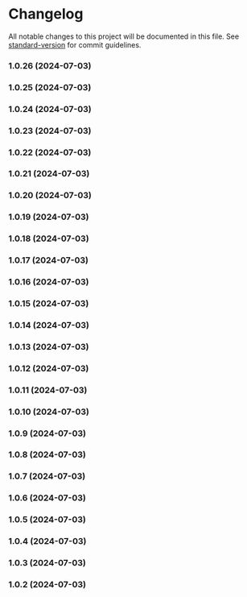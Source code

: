 # Changelog

All notable changes to this project will be documented in this file. See [standard-version](https://github.com/conventional-changelog/standard-version) for commit guidelines.

### 1.0.26 (2024-07-03)

### 1.0.25 (2024-07-03)

### 1.0.24 (2024-07-03)

### 1.0.23 (2024-07-03)

### 1.0.22 (2024-07-03)

### 1.0.21 (2024-07-03)

### 1.0.20 (2024-07-03)

### 1.0.19 (2024-07-03)

### 1.0.18 (2024-07-03)

### 1.0.17 (2024-07-03)

### 1.0.16 (2024-07-03)

### 1.0.15 (2024-07-03)

### 1.0.14 (2024-07-03)

### 1.0.13 (2024-07-03)

### 1.0.12 (2024-07-03)

### 1.0.11 (2024-07-03)

### 1.0.10 (2024-07-03)

### 1.0.9 (2024-07-03)

### 1.0.8 (2024-07-03)

### 1.0.7 (2024-07-03)

### 1.0.6 (2024-07-03)

### 1.0.5 (2024-07-03)

### 1.0.4 (2024-07-03)

### 1.0.3 (2024-07-03)

### 1.0.2 (2024-07-03)
